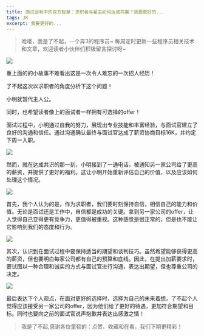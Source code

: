 ```yaml
---
title: 面试谈判中的双方智慧：求职者与雇主如何达成共赢？我要更好的...
tags: JK
excerpt: 我要更好的...
---
```


> 哈喽，我是了不起，一个奔3的程序员~
> 每周定时更新一些程序员相关技术和文章，欢迎读者小伙伴们积极留言探讨呀~

![](https://files.mdnice.com/user/27386/73c41215-6320-4ac0-9d82-96e57f41c76d.png)

重上面的的小故事不难看出这是一次令人难忘的一次招人经历！

了不起这次以求职者的角度分析下这个问题！

小明就暂代主人公。

同时，也希望读者像上的面试者一样拥有可选择的offer！

面试过程中，小明通过自我的努力，展现出专业技能和丰富经验，与面试官建立了良好的沟通和信任。通过沟通确认最终与面试官达成了薪资协商目标16K，并约定下周一入职。

![](https://files.mdnice.com/user/27386/e4c32c52-dcd5-4516-8a90-ebf7e148d48b.png)

然而，就在达成共识的那一刻，小明接到了一通电话，被通知另一家公司给了更高的薪资，并提供了更好的福利。这让小明开始重新评估自己的价值，以及应该如何处理这个情况。

![](https://files.mdnice.com/user/27386/c8ab0ae8-5f70-4eee-89f3-141c1286d4f0.png)

首先，我个人认为的是，作为求职者，我们要时刻保持自信，相信自己的能力和价值。无论是面试还是工作中，自信都是成功的关键。拿到另一家公司的offer，让人觉得自己变得更有竞争力，更值得被重视。这种感觉是很正常的，但是也不能让它影响到我们的态度和行为。

![](https://files.mdnice.com/user/27386/6733a6f2-b0af-4757-ab03-eda1761a2d7b.png)

其次，认识到在面试过程中要保持适当的期望和谈判技巧。虽然希望能够获得更高的薪资，但也要明白每家公司都有自己的预算和底线。因此，在提出加薪要求时，要试图以一种合理和诚实的方式与面试官进行沟通，表达出期望，但也尊重公司的决定。

![](https://files.mdnice.com/user/27386/0f2287e8-6c19-41f3-ac65-73ff02c3626a.png)

最后表达下个人观点，在面对更好的选择时，选择为自己的未来着想，了不起个人觉得应该接受另一家公司的offer，因为他们给了更好的待遇，更加符合期望和目标。同时也要向之前的面试官说声抱歉并表达出感激之情！

> 我是了不起,感谢各位童鞋的：点赞、收藏和在看，我们下期更精彩！
